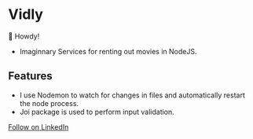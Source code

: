 # Vidly
👋 Howdy!

- Imaginnary Services for renting out movies in NodeJS.

## Features
- I use Nodemon to watch for changes in files and automatically restart the node process.
- Joi package is used to perform input validation.

<a class="libutton" href="https://www.linkedin.com/comm/mynetwork/discovery-see-all?usecase=PEOPLE_FOLLOWS&followMember=ssas4" target="_blank">Follow on LinkedIn</a>
